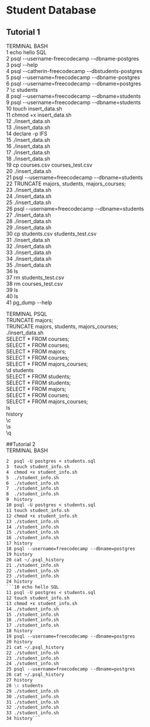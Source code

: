 # Student Database

## Tutorial 1
TERMINAL BASH  
    1  echo hello SQL  
    2  psql --username-freecodecamp --dbname-postgres  
    3  psql --help  
    4  psql --catherin-freecodecamp --dbstudents-postgres  
    5  psql --username=freecodecamp --dbname-postgres  
    6  psql --username=freecodecamp --dbname=postgres  
    7  \c students  
    8  psql --username=freecodecamp --dbname=students  
    9  psql --username=freecodecamp --dbname=students  
   10  touch insert_data.sh  
   11  chmod +x insert_data.sh  
   12  ./insert_data.sh  
   13  ./insert_data.sh  
   14  declare -p IFS  
   15  ./insert_data.sh  
   16  ./insert_data.sh  
   17  ./insert_data.sh  
   18  ./insert_data.sh  
   19  cp courses.csv courses_test.csv  
   20  ./insert_data.sh  
   21  psql --username=freecodecamp --dbname=students  
   22  TRUNCATE majors, students, majors_courses;  
   23  ./insert_data.sh  
   24  ./insert_data.sh  
   25  ./insert_data.sh  
   26  psql --username=freecodecamp --dbname=students  
   27  ./insert_data.sh  
   28  ./insert_data.sh  
   29  ./insert_data.sh  
   30  cp students.csv students_test.csv  
   31  ./insert_data.sh  
   32  ./insert_data.sh  
   33  ./insert_data.sh  
   34  ./insert_data.sh  
   35  ./insert_data.sh  
   36  ls  
   37  rm students_test.csv  
   38  rm courses_test.csv  
   39  ls  
   40  ls  
   41  pg_dump --help  
   
TERMINAL PSQL  
  TRUNCATE majors;  
  TRUNCATE majors, students, majors_courses;  
  ./insert_data.sh  
  SELECT * FROM courses;  
  SELECT * FROM courses;  
  SELECT * FROM majors;  
  SELECT * FROM courses;  
  SELECT * FROM majors_courses;  
  \d students  
  SELECT * FROM students;  
  SELECT * FROM students;  
  SELECT * FROM majors;  
  SELECT * FROM courses;  
  SELECT * FROM majors_courses;  
  ls  
  history  
  \c  
  \s  
  \q  

  ##Tutorial 2  
  TERMINAL BASH  
 ```1  echo hello SQL  
2  psql -U postgres < students.sql  
3  touch student_info.sh  
4  chmod +x student_info.sh  
5  ./student_info.sh  
6  ./student_info.sh  
7  ./student_info.sh  
8  ./student_info.sh  
9  history  
10 psql -U postgres < students.sql
11 touch student_info.sh
12 chmod +x student_info.sh
13 ./student_info.sh
14 ./student_info.sh
15 ./student_info.sh
16 ./student_info.sh
17 history
18 psql --username=freecodecamp --dbname=postgres
19 history
20 cat ~/.psql_history
21 ./student_info.sh
22 ./student_info.sh
23 ./student_info.sh
24 history
```10 echo hello SQL
11 psql -U postgres < students.sql
12 touch student_info.sh
13 chmod +x student_info.sh
14 ./student_info.sh
15 ./student_info.sh
16 ./student_info.sh
17 ./student_info.sh
18 history
19 psql --username=freecodecamp --dbname=postgres
20 history
21 cat ~/.psql_history
22 ./student_info.sh
23 ./student_info.sh
24 ./student_info.sh
25 psql --username=freecodecamp --dbname=postgres
26 cat ~/.psql_history
27 history
28 \c students
29 ./student_info.sh
30 ./student_info.sh
31 ./student_info.sh
32 ./student_info.sh
33 ./student_info.sh
34 history```

  

